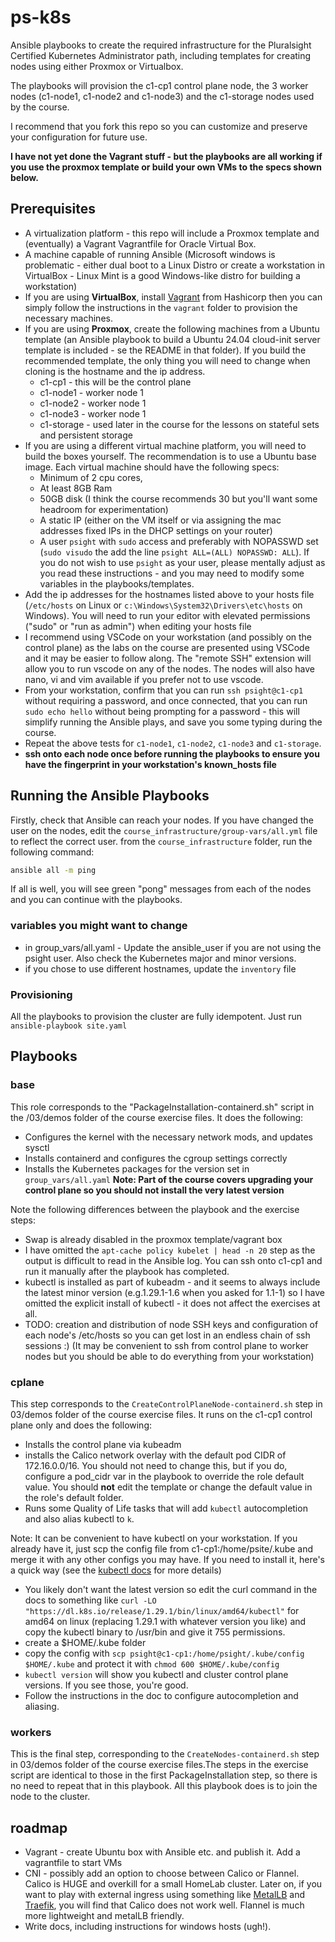 # ps-k8s
Ansible playbooks to create the required infrastructure for the Pluralsight Certified Kubernetes Administrator path, including templates for creating nodes using either Proxmox or Virtualbox. 

The playbooks will provision the c1-cp1 control plane node, the 3 worker nodes (c1-node1, c1-node2 and c1-node3) and the c1-storage nodes used by the course.

I recommend that you fork this repo so you can customize and preserve your configuration for future use.

**I have not yet done the Vagrant stuff - but the playbooks are all working if you use the proxmox template or build your own VMs to the specs shown below.**

## Prerequisites
 - A virtualization platform - this repo will include a Proxmox template and (eventually) a Vagrant Vagrantfile for Oracle Virtual Box.
 - A machine capable of running Ansible (Microsoft windows is problematic - either dual boot to a Linux Distro or create a workstation in VirtualBox - Linux Mint is a good Windows-like distro for building a workstation)
 - If you are using **VirtualBox**, install [Vagrant](https://developer.hashicorp.com/vagrant/install?product_intent=vagrant) from Hashicorp then you can simply follow the instructions in the `vagrant` folder to provision the necessary machines.
 - If you are using **Proxmox**, create the following machines from a Ubuntu template (an Ansible playbook to build a Ubuntu 24.04 cloud-init server template is included - se the README in that folder). If you build the recommended template, the only thing you will need to change when cloning is the hostname and the ip address.
    - c1-cp1 - this will be the control plane
    - c1-node1 - worker node 1
    - c1-node2 - worker node 1
    - c1-node3 - worker node 1
    - c1-storage - used later in the course for the lessons on stateful sets and persistent storage
- If you are using a different virtual machine platform, you will need to build the boxes yourself. The recommendation is to use a Ubuntu base image. Each virtual machine should have the following specs:
    -  Minimum of 2 cpu cores, 
    - At least 8GB Ram 
    - 50GB disk (I think the course recommends 30 but you'll want some headroom for experimentation)
    - A static IP (either on the VM itself or via assigning the mac addresses fixed IPs in the DHCP settings on your router)
    - A user `psight` with `sudo` access and preferably with NOPASSWD set (`sudo visudo` the add the line `psight ALL=(ALL) NOPASSWD: ALL`). If you do not wish to use `psight` as your user, please mentally adjust as you read these instructions - and you may need to modify some variables in the playbooks/templates.    
- Add the ip addresses for the hostnames listed above to your hosts file (`/etc/hosts` on Linux or `c:\Windows\System32\Drivers\etc\hosts` on Windows). You will need to run your editor with elevated permissions ("sudo" or "run as admin") when editing your hosts file
- I recommend using VSCode on your workstation (and possibly on the control plane) as the labs on the course are presented using VSCode and it may be easier to follow along. The "remote SSH" extension will allow you to run vscode on any of the nodes. The nodes will also have nano, vi and vim available if you prefer not to use vscode.
- From your workstation, confirm that you can run `ssh psight@c1-cp1` without requiring a password, and once connected, that you can run `sudo echo hello` without being prompting for a password - this will simplify running the Ansible plays, and save you some typing during the course.
- Repeat the above tests for `c1-node1`, `c1-node2`, `c1-node3` and `c1-storage`.
- **ssh onto each node once before running the playbooks to ensure you have the fingerprint in your workstation's known_hosts file**

## Running the Ansible Playbooks

Firstly, check that Ansible can reach your nodes. If you have changed the user on the nodes, edit the `course_infrastructure/group-vars/all.yml` file to reflect the correct user.
from the `course_infrastructure` folder, run the following command: 

```bash
ansible all -m ping
```

If all is well, you will see green "pong" messages from each of the nodes and you can continue with the playbooks.

### variables you might want to change
 - in group_vars/all.yaml - Update the ansible_user if you are not using the psight user. Also check the Kubernetes major and minor versions.
 - if you chose to use different hostnames, update the `inventory` file

 ### Provisioning

 All the playbooks to provision the cluster are fully idempotent. Just run `ansible-playbook site.yaml`

 ## Playbooks

 ### base

This role corresponds to the "PackageInstallation-containerd.sh" script in the /03/demos folder of the course exercise files. It does the following:

 - Configures the kernel with the necessary network mods, and updates sysctl
 - Installs containerd and configures the cgroup settings correctly
 - Installs the Kubernetes packages for the version set in `group_vars/all.yaml` **Note: Part of the course covers upgrading your control plane so you should not install the very latest version**

Note the following differences between the playbook and the exercise steps:

- Swap is already disabled in the proxmox template/vagrant box
- I have omitted the `apt-cache policy kubelet | head -n 20` step as the output is difficult to read in the Ansible log. You can ssh onto c1-cp1 and run it manually after the playbook has completed.
- kubectl is installed as part of kubeadm - and it seems to always include the latest minor version (e.g.1.29.1-1.6 when you asked for 1.1-1) so I have omitted the explicit install of kubectl - it does not affect the exercises at all.
- TODO: creation and distribution of node SSH keys and configuration of each node's /etc/hosts so you can get lost in an endless chain of ssh sessions :) (It may be convenient to ssh from control plane to worker nodes but you should be able to do everything from your workstation)

### cplane

This step corresponds to the `CreateControlPlaneNode-containerd.sh` step in 03/demos folder of the course exercise files. It runs on the c1-cp1 control plane only and does the following:
 - Installs the control plane via kubeadm
 - installs the Calico network overlay with the default pod CIDR of 172.16.0.0/16. You should not need to change this, but if you do, configure a pod_cidr var in the playbook to override the role default value. You should **not** edit the template or change the default value in the role's default folder.
 - Runs some  Quality of Life tasks that will add `kubectl` autocompletion and also alias kubectl to `k`.

 Note: It can be convenient to have kubectl on your workstation. If you already have it, just scp the config file from c1-cp1:/home/psite/.kube and merge it with any other configs you may have. If you need to install it, here's a quick way (see the [kubectl docs](https://kubernetes.io/docs/tasks/tools/install-kubectl-linux/) for more details)

  - You likely don't want the latest version so edit the curl command in the docs to something like `curl -LO "https://dl.k8s.io/release/1.29.1/bin/linux/amd64/kubectl"` for amd64 on linux (replacing 1.29.1 with whatever version you like) and copy the kubectl binary  to /usr/bin and give it 755 permissions.
  - create a $HOME/.kube folder
  - copy the config with `scp psight@c1-cp1:/home/psight/.kube/config $HOME/.kube` and  protect it with `chmod 600 $HOME/.kube/config`
  - `kubectl version` will show you kubectl and cluster control plane versions. If you see those, you're good. 
  - Follow the instructions in the doc to configure autocompletion and aliasing.

 ### workers

 This is the final step, corresponding to the `CreateNodes-containerd.sh` step in 03/demos folder of the course exercise files.The steps in the exercise script are identical to those in the first PackageInstallation step, so there is no need to repeat that in this playbook. All this playbook does is to join the node to the cluster.

## roadmap
 - Vagrant - create Ubuntu box with Ansible etc. and publish it. Add a vagrantfile to start VMs
 - CNI - possibly add an option to choose between Calico or Flannel. Calico is HUGE and overkill for a small HomeLab cluster. Later on, if you want to play with external ingress using something like [MetalLB]([https://metallb.universe.tf) and [Traefik]([https://doc.traefik.io/traefik/providers/kubernetes-ingress/), you will find that Calico does not work well. Flannel is much more lightweight and metalLB friendly.
- Write docs, including instructions for windows hosts (ugh!).
